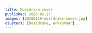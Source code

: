 ```yaml
---
title: Mossdrake sover
published: 2020-02-27
images: [20200119-mossdrake-sover.jpg]
clusters: [mossdrake, arksommar]
---
```

